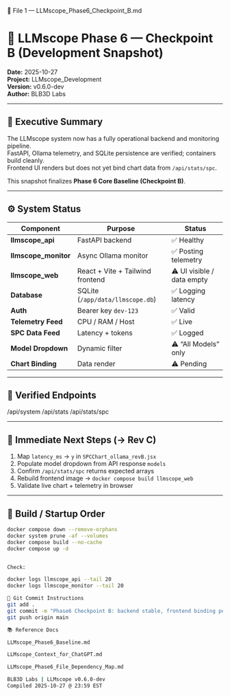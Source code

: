 📘 File 1 — LLMscope_Phase6_Checkpoint_B.md
# 🧠 LLMscope Phase 6 — Checkpoint B (Development Snapshot)

**Date:** 2025-10-27  
**Project:** LLMscope_Development  
**Version:** v0.6.0-dev  
**Author:** BLB3D Labs  

---

## 🧾 Executive Summary
The LLMscope system now has a fully operational backend and monitoring pipeline.  
FastAPI, Ollama telemetry, and SQLite persistence are verified; containers build cleanly.  
Frontend UI renders but does not yet bind chart data from `/api/stats/spc`.

This snapshot finalizes **Phase 6 Core Baseline (Checkpoint B)**.

---

## ⚙️ System Status

| Component | Purpose | Status |
|------------|----------|--------|
| **llmscope_api** | FastAPI backend | ✅ Healthy |
| **llmscope_monitor** | Async Ollama monitor | ✅ Posting telemetry |
| **llmscope_web** | React + Vite + Tailwind frontend | ⚠️ UI visible / data empty |
| **Database** | SQLite (`/app/data/llmscope.db`) | ✅ Logging latency |
| **Auth** | Bearer key `dev-123` | ✅ Valid |
| **Telemetry Feed** | CPU / RAM / Host | ✅ Live |
| **SPC Data Feed** | Latency + tokens | ✅ Logged |
| **Model Dropdown** | Dynamic filter | ⚠️ “All Models” only |
| **Chart Binding** | Data render | ⚠️ Pending |

---

## 🔗 Verified Endpoints


/api/system
/api/stats
/api/stats/spc


---

## 🧰 Immediate Next Steps (→ Rev C)
1. Map `latency_ms` → `y` in `SPCChart_ollama_revB.jsx`
2. Populate model dropdown from API response `models`
3. Confirm `/api/stats/spc` returns expected arrays
4. Rebuild frontend image → `docker compose build llmscope_web`
5. Validate live chart + telemetry in browser

---

## 🧱 Build / Startup Order
```bash
docker compose down --remove-orphans
docker system prune -af --volumes
docker compose build --no-cache
docker compose up -d


Check:

docker logs llmscope_api --tail 20
docker logs llmscope_monitor --tail 20

🧩 Git Commit Instructions
git add .
git commit -m "Phase6 Checkpoint B: backend stable, frontend binding pending"
git push origin main

📚 Reference Docs

LLMscope_Phase6_Baseline.md

LLMscope_Context_for_ChatGPT.md

LLMscope_Phase6_File_Dependency_Map.md

BLB3D Labs | LLMscope v0.6.0-dev
Compiled 2025-10-27 @ 23:59 EST